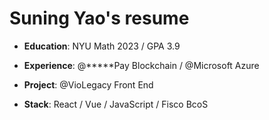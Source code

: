 # Suning Yao's resume

- **Education**: NYU Math 2023 / GPA 3.9

- **Experience**: @*****Pay Blockchain / @Microsoft Azure

- **Project**: @VioLegacy Front End

- **Stack**: React / Vue / JavaScript / Fisco BcoS

